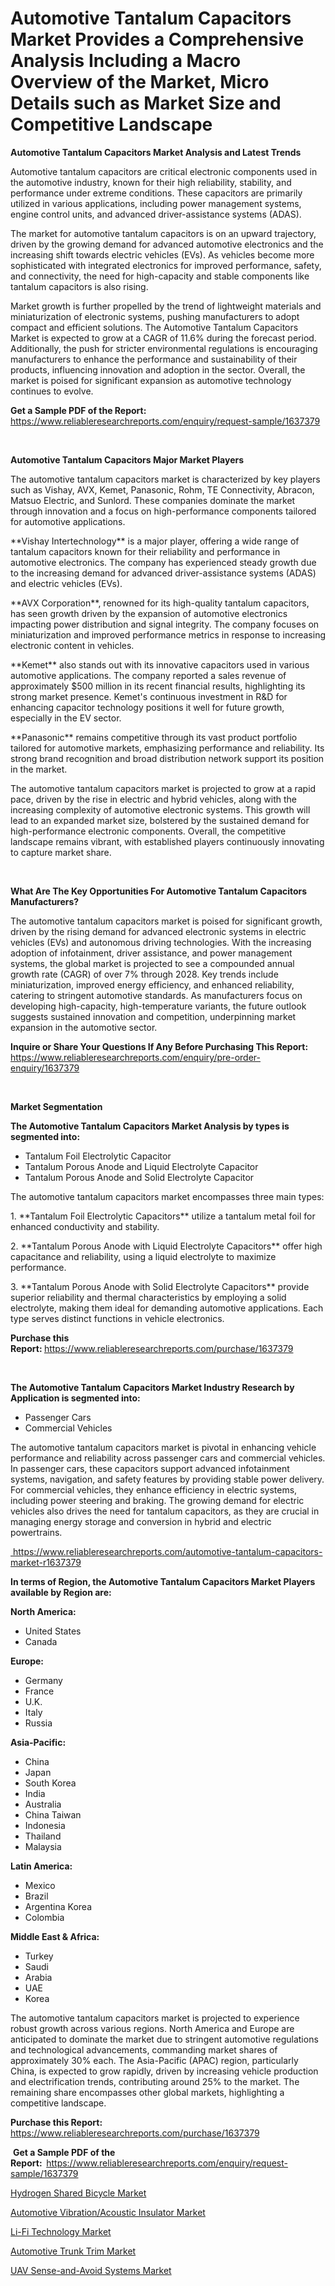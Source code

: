 <p><h1>Automotive Tantalum Capacitors Market Provides a Comprehensive Analysis Including a Macro Overview of the Market, Micro Details such as Market Size and Competitive Landscape</h1></p><p><strong>Automotive Tantalum Capacitors Market Analysis and Latest Trends</strong></p>
<p><p>Automotive tantalum capacitors are critical electronic components used in the automotive industry, known for their high reliability, stability, and performance under extreme conditions. These capacitors are primarily utilized in various applications, including power management systems, engine control units, and advanced driver-assistance systems (ADAS). </p><p>The market for automotive tantalum capacitors is on an upward trajectory, driven by the growing demand for advanced automotive electronics and the increasing shift towards electric vehicles (EVs). As vehicles become more sophisticated with integrated electronics for improved performance, safety, and connectivity, the need for high-capacity and stable components like tantalum capacitors is also rising. </p><p>Market growth is further propelled by the trend of lightweight materials and miniaturization of electronic systems, pushing manufacturers to adopt compact and efficient solutions. The Automotive Tantalum Capacitors Market is expected to grow at a CAGR of 11.6% during the forecast period. Additionally, the push for stricter environmental regulations is encouraging manufacturers to enhance the performance and sustainability of their products, influencing innovation and adoption in the sector. Overall, the market is poised for significant expansion as automotive technology continues to evolve.</p></p>
<p><strong>Get a Sample PDF of the Report:&nbsp;</strong> <a href="https://www.reliableresearchreports.com/enquiry/request-sample/1637379?utm_campaign=32&utm_medium=2&utm_source=Github&utm_content=ia&utm_term=07122024&utm_id=automotive-tantalum-capacitors">https://www.reliableresearchreports.com/enquiry/request-sample/1637379</a></p>
<p>&nbsp;</p>
<p><strong>Automotive Tantalum Capacitors Major Market Players</strong></p>
<p><p>The automotive tantalum capacitors market is characterized by key players such as Vishay, AVX, Kemet, Panasonic, Rohm, TE Connectivity, Abracon, Matsuo Electric, and Sunlord. These companies dominate the market through innovation and a focus on high-performance components tailored for automotive applications.</p><p>**Vishay Intertechnology** is a major player, offering a wide range of tantalum capacitors known for their reliability and performance in automotive electronics. The company has experienced steady growth due to the increasing demand for advanced driver-assistance systems (ADAS) and electric vehicles (EVs).</p><p>**AVX Corporation**, renowned for its high-quality tantalum capacitors, has seen growth driven by the expansion of automotive electronics impacting power distribution and signal integrity. The company focuses on miniaturization and improved performance metrics in response to increasing electronic content in vehicles.</p><p>**Kemet** also stands out with its innovative capacitors used in various automotive applications. The company reported a sales revenue of approximately $500 million in its recent financial results, highlighting its strong market presence. Kemet's continuous investment in R&D for enhancing capacitor technology positions it well for future growth, especially in the EV sector.</p><p>**Panasonic** remains competitive through its vast product portfolio tailored for automotive markets, emphasizing performance and reliability. Its strong brand recognition and broad distribution network support its position in the market.</p><p>The automotive tantalum capacitors market is projected to grow at a rapid pace, driven by the rise in electric and hybrid vehicles, along with the increasing complexity of automotive electronic systems. This growth will lead to an expanded market size, bolstered by the sustained demand for high-performance electronic components. Overall, the competitive landscape remains vibrant, with established players continuously innovating to capture market share.</p></p>
<p>&nbsp;</p>
<p><strong>What Are The Key Opportunities For Automotive Tantalum Capacitors Manufacturers?</strong></p>
<p><p>The automotive tantalum capacitors market is poised for significant growth, driven by the rising demand for advanced electronic systems in electric vehicles (EVs) and autonomous driving technologies. With the increasing adoption of infotainment, driver assistance, and power management systems, the global market is projected to see a compounded annual growth rate (CAGR) of over 7% through 2028. Key trends include miniaturization, improved energy efficiency, and enhanced reliability, catering to stringent automotive standards. As manufacturers focus on developing high-capacity, high-temperature variants, the future outlook suggests sustained innovation and competition, underpinning market expansion in the automotive sector.</p></p>
<p><strong>Inquire or Share Your Questions If Any Before Purchasing This Report:</strong> <a href="https://www.reliableresearchreports.com/enquiry/pre-order-enquiry/1637379?utm_campaign=32&utm_medium=2&utm_source=Github&utm_content=ia&utm_term=07122024&utm_id=automotive-tantalum-capacitors">https://www.reliableresearchreports.com/enquiry/pre-order-enquiry/1637379</a></p>
<p>&nbsp;</p>
<p><strong>Market Segmentation</strong></p>
<p><strong>The Automotive Tantalum Capacitors Market Analysis by types is segmented into:</strong></p>
<p><ul><li>Tantalum Foil Electrolytic Capacitor</li><li>Tantalum Porous Anode and Liquid Electrolyte Capacitor</li><li>Tantalum Porous Anode and Solid Electrolyte Capacitor</li></ul></p>
<p><p>The automotive tantalum capacitors market encompasses three main types: </p><p>1. **Tantalum Foil Electrolytic Capacitors** utilize a tantalum metal foil for enhanced conductivity and stability.</p><p>2. **Tantalum Porous Anode with Liquid Electrolyte Capacitors** offer high capacitance and reliability, using a liquid electrolyte to maximize performance.</p><p>3. **Tantalum Porous Anode with Solid Electrolyte Capacitors** provide superior reliability and thermal characteristics by employing a solid electrolyte, making them ideal for demanding automotive applications. Each type serves distinct functions in vehicle electronics.</p></p>
<p><strong>Purchase this Report:&nbsp;</strong><a href="https://www.reliableresearchreports.com/purchase/1637379?utm_campaign=32&utm_medium=2&utm_source=Github&utm_content=ia&utm_term=07122024&utm_id=automotive-tantalum-capacitors">https://www.reliableresearchreports.com/purchase/1637379</a></p>
<p>&nbsp;</p>
<p><strong>The Automotive Tantalum Capacitors Market Industry Research by Application is segmented into:</strong></p>
<p><ul><li>Passenger Cars</li><li>Commercial Vehicles</li></ul></p>
<p><p>The automotive tantalum capacitors market is pivotal in enhancing vehicle performance and reliability across passenger cars and commercial vehicles. In passenger cars, these capacitors support advanced infotainment systems, navigation, and safety features by providing stable power delivery. For commercial vehicles, they enhance efficiency in electric systems, including power steering and braking. The growing demand for electric vehicles also drives the need for tantalum capacitors, as they are crucial in managing energy storage and conversion in hybrid and electric powertrains.</p></p>
<p><a href="https://www.reliableresearchreports.com/automotive-tantalum-capacitors-market-r1637379?utm_campaign=32&utm_medium=2&utm_source=Github&utm_content=ia&utm_term=07122024&utm_id=automotive-tantalum-capacitors">&nbsp;https://www.reliableresearchreports.com/automotive-tantalum-capacitors-market-r1637379</a></p>
<p><strong>In terms of Region, the Automotive Tantalum Capacitors Market Players available by Region are:</strong></p>
<p>
    <p> <strong> North America: </strong>
        <ul>
            <li>United States</li>
            <li>Canada</li>
        </ul>
        </p> 
    <p> <strong> Europe: </strong>
        <ul>
            <li>Germany</li>
            <li>France</li>
            <li>U.K.</li>
            <li>Italy</li>
            <li>Russia</li>
        </ul>
        </p> 
    <p> <strong> Asia-Pacific: </strong>
        <ul>
            <li>China</li>
            <li>Japan</li>
            <li>South Korea</li>
            <li>India</li>
            <li>Australia</li>
            <li>China Taiwan</li>
            <li>Indonesia</li>
            <li>Thailand</li>
            <li>Malaysia</li>
        </ul>
        </p> 
    <p> <strong> Latin America: </strong>
        <ul>
            <li>Mexico</li>
            <li>Brazil</li>
            <li>Argentina Korea</li>
            <li>Colombia</li>
        </ul>
        </p> 
    <p> <strong> Middle East & Africa: </strong>
        <ul>
            <li>Turkey</li>
            <li>Saudi</li>
            <li>Arabia</li>
            <li>UAE</li>
            <li>Korea</li>
        </ul>
    </p>
    </p>
<p><p>The automotive tantalum capacitors market is projected to experience robust growth across various regions. North America and Europe are anticipated to dominate the market due to stringent automotive regulations and technological advancements, commanding market shares of approximately 30% each. The Asia-Pacific (APAC) region, particularly China, is expected to grow rapidly, driven by increasing vehicle production and electrification trends, contributing around 25% to the market. The remaining share encompasses other global markets, highlighting a competitive landscape.</p></p>
<p><strong>Purchase this Report: </strong><a href="https://www.reliableresearchreports.com/purchase/1637379?utm_campaign=32&utm_medium=2&utm_source=Github&utm_content=ia&utm_term=07122024&utm_id=automotive-tantalum-capacitors">https://www.reliableresearchreports.com/purchase/1637379</a></p>
<p>&nbsp;<strong>Get a Sample PDF of the Report:&nbsp;&nbsp;</strong><a href="https://www.reliableresearchreports.com/enquiry/request-sample/1637379?utm_campaign=32&utm_medium=2&utm_source=Github&utm_content=ia&utm_term=07122024&utm_id=automotive-tantalum-capacitors">https://www.reliableresearchreports.com/enquiry/request-sample/1637379</a></p>
<p><strong></strong></p>
<p><p><a href="https://issuu.com/reportprime-2/docs/hydrogen-shared-bicycle-market-size-2030.pptx?utm_campaign=32&utm_medium=2&utm_source=Github&utm_content=ia&utm_term=07122024&utm_id=automotive-tantalum-capacitors">Hydrogen Shared Bicycle Market</a></p><p><a href="https://github.com/gerdabatiskzv9/Market-Research-Report-List-1/blob/main/automotive-vibrationacoustic-insulator-market.md?utm_campaign=32&utm_medium=2&utm_source=Github&utm_content=ia&utm_term=07122024&utm_id=automotive-tantalum-capacitors">Automotive Vibration/Acoustic Insulator Market</a></p><p><a href="https://www.linkedin.com/pulse/insights-li-fi-technology-industry-market-financial-status-size-qnnif?utm_campaign=32&utm_medium=2&utm_source=Github&utm_content=ia&utm_term=07122024&utm_id=automotive-tantalum-capacitors">Li-Fi Technology Market</a></p><p><a href="https://github.com/JakirUddin651/Market-Research-Report-List-1/blob/main/automotive-trunk-trim-market.md?utm_campaign=32&utm_medium=2&utm_source=Github&utm_content=ia&utm_term=07122024&utm_id=automotive-tantalum-capacitors">Automotive Trunk Trim Market</a></p><p><a href="https://www.linkedin.com/pulse/market-drivers-projections-uav-sense-and-avoid-systems-2024--fosrf?utm_campaign=32&utm_medium=2&utm_source=Github&utm_content=ia&utm_term=07122024&utm_id=automotive-tantalum-capacitors">UAV Sense-and-Avoid Systems Market</a></p></p>